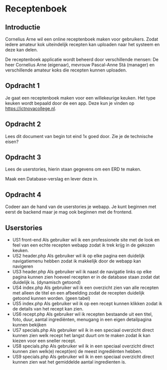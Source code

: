 # Receptenboek

## Introductie

Cornelius Arne wil een online receptenboek maken voor gebruikers. Zodat iedere amateur kok uiteindelijk  recepten kan uploaden naar het systeem en deze kan delen.

De receptenboek applicatie wordt beheerd door verschillende mensen: 
De heer Cornelius Arne (eigenaar), mevrouw Pascal-Anne Stá (manager) en verschillende amateur koks die recepten kunnen uploaden.

## Opdracht 1
Je gaat een receptenboek maken voor een willekeurige keuken. Het type keuken wordt bepaald door de een app. Deze kun je vinden op https://ictnovacollege.nl.

## Opdracht 2
Lees dit document van begin tot eind 1x goed door. Zie je de technische eisen?

## Opdracht 3
Lees de userstories, hierin staan gegevens om een ERD te maken. 

Maak een Database-verslag en lever deze in.

## Opdracht 4
Codeer aan de hand van de userstories je webapp. Je kunt beginnen met eerst de backend maar je mag ook beginnen met de frontend.

## Userstories

- US1	front-end	Als gebruiker wil ik een professionele site met de look en feel van een echte recepten webapp zodat ik trek krijg in de gekozen keuken.
- US2	header.php	Als gebruiker wil ik op elke pagina een duidelijk navigatiemenu hebben zodat ik makkelijk door de webapp kan navigeren
- US3	header.php	Als gebruiker wil ik naast de navigatie links op elke pagina kunnen zien hoeveel recepten er in de database staan zodat dat duidelijk is. (dynamisch getoond)
- US4	index.php	Als gebruiker wil ik een overzicht zien van alle recepten met alleen de titel en een afbeelding zodat de recepten duidelijk getoond kunnen worden. (geen tabel)
- US5	index.php	Als gebruiker wil ik op een recept kunnen klikken zodat ik de details van het recept kan zien.
- US6	recept.php	Als gebruiker wil ik recepten bestaande uit een titel, foto, duur, aantal ingrediënten, menugang in een eigen detailpagina kunnen bekijken
- US7	specials.php	Als gebruiker wil ik in een speciaal overzicht direct kunnen zien welk recept het langst duurt om te maken zodat ik kan kiezen voor een sneller recept.
- US8	specials.php	Als gebruiker wil ik in een speciaal overzicht direct kunnen zien welk(e) recept(en) de meest ingrediënten hebben.
- US9	specials.php	Als gebruiker wil ik in een speciaal overzicht direct kunnen zien wat het gemiddelde aantal ingredienten is.
